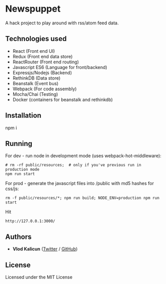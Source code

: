 Newspuppet
=====================
A hack project to play around with rss/atom feed data.

Technologies used
------------------
- React (Front end UI)
- Redux (Front end data store)
- ReactRouter (Front end routing)
- Javascript ES6 (Language for front/backend)
- Expressjs/Nodejs (Backend)
- RethinkDB (Data store)
- Beanstalk (Event bus)
- Webpack (For code assembly)
- Mocha/Chai (Testing)
- Docker (containers for beanstalk and rethinkdb)

Installation
------------
npm i

Running
------------

For dev - run node in development mode (uses webpack-hot-middleware):

    # rm -rf public/resources;  # only if you've previous run in production mode
    npm run start

For prod - generate the javascript files into /public with md5 hashes for css/js:

    rm -f public/resources/*; npm run build; NODE_ENV=production npm run start

Hit

    http://127.0.0.1:3000/

Authors
-------

* **Vlod Kalicun** ([Twitter](https://twitter.com/vlod) / [GitHub](https://github.com/vlod))

License
-------

Licensed under the MIT License
